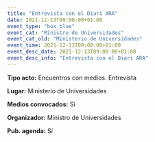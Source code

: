 ---
title: "Entrevista con el Diari ARA"
date: 2021-12-13T09:00:00+01:00
event_type: "box_blue" 
event_cat: "Ministro de Universidades"
event_cat_old: "Ministerio de Universidades"
event_time: 2021-12-13T09:00:00+01:00
event_desc_date: 2021-12-13T09:00:00+01:00
event_desc_info: "Entrevista con el Diari ARA"
---<p class="card-light list_schedule_description"><b>Tipo acto:</b> Encuentros con medios. Entrevista
</p><p class="card-light list_schedule_description"><b>Lugar:</b> Ministerio de Universidades
</p><p class="card-light list_schedule_description"><b>Medios convocados:</b> Sí
</p><p class="card-light list_schedule_description"><b>Organizador:</b> Ministro de Universidades </p><p class="card-light list_schedule_description"><b>Pub. agenda:</b> Sí
</p>